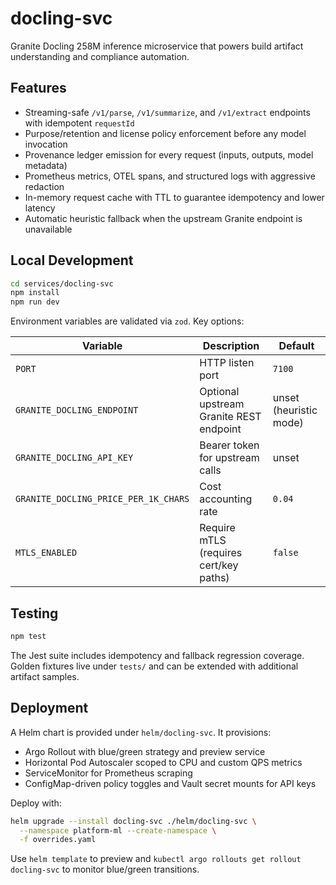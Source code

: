 # docling-svc

Granite Docling 258M inference microservice that powers build artifact understanding and compliance automation.

## Features

- Streaming-safe `/v1/parse`, `/v1/summarize`, and `/v1/extract` endpoints with idempotent `requestId`
- Purpose/retention and license policy enforcement before any model invocation
- Provenance ledger emission for every request (inputs, outputs, model metadata)
- Prometheus metrics, OTEL spans, and structured logs with aggressive redaction
- In-memory request cache with TTL to guarantee idempotency and lower latency
- Automatic heuristic fallback when the upstream Granite endpoint is unavailable

## Local Development

```bash
cd services/docling-svc
npm install
npm run dev
```

Environment variables are validated via `zod`. Key options:

| Variable                             | Description                             | Default                |
| ------------------------------------ | --------------------------------------- | ---------------------- |
| `PORT`                               | HTTP listen port                        | `7100`                 |
| `GRANITE_DOCLING_ENDPOINT`           | Optional upstream Granite REST endpoint | unset (heuristic mode) |
| `GRANITE_DOCLING_API_KEY`            | Bearer token for upstream calls         | unset                  |
| `GRANITE_DOCLING_PRICE_PER_1K_CHARS` | Cost accounting rate                    | `0.04`                 |
| `MTLS_ENABLED`                       | Require mTLS (requires cert/key paths)  | `false`                |

## Testing

```bash
npm test
```

The Jest suite includes idempotency and fallback regression coverage. Golden fixtures live under `tests/` and can be extended with additional artifact samples.

## Deployment

A Helm chart is provided under `helm/docling-svc`. It provisions:

- Argo Rollout with blue/green strategy and preview service
- Horizontal Pod Autoscaler scoped to CPU and custom QPS metrics
- ServiceMonitor for Prometheus scraping
- ConfigMap-driven policy toggles and Vault secret mounts for API keys

Deploy with:

```bash
helm upgrade --install docling-svc ./helm/docling-svc \
  --namespace platform-ml --create-namespace \
  -f overrides.yaml
```

Use `helm template` to preview and `kubectl argo rollouts get rollout docling-svc` to monitor blue/green transitions.
